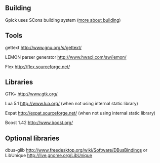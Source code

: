## Building ##

Gpick uses SCons building system ([more about building](Building.md))

## Tools ##

gettext http://www.gnu.org/s/gettext/

LEMON parser generator http://www.hwaci.com/sw/lemon/

Flex http://flex.sourceforge.net/

## Libraries ##

GTK+ http://www.gtk.org/

Lua 5.1 http://www.lua.org/ (when not using internal static library)

Expat http://expat.sourceforge.net/ (when not using internal static library)

Boost 1.42 http://www.boost.org/

## Optional libraries ##

dbus-glib http://www.freedesktop.org/wiki/Software/DBusBindings
or
LibUnique http://live.gnome.org/LibUnique